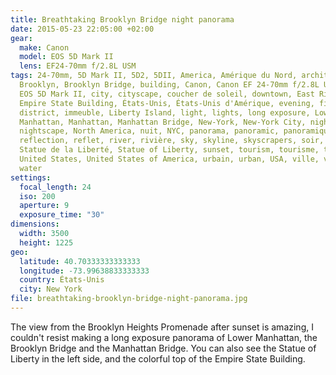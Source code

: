 ```yaml
---
title: Breathtaking Brooklyn Bridge night panorama
date: 2015-05-23 22:05:00 +02:00
gear:
  make: Canon
  model: EOS 5D Mark II
  lens: EF24-70mm f/2.8L USM
tags: 24-70mm, 5D Mark II, 5D2, 5DII, America, Amérique du Nord, architecture,
  Brooklyn, Brooklyn Bridge, building, Canon, Canon EF 24-70mm f/2.8L USM, Canon
  EOS 5D Mark II, city, cityscape, coucher de soleil, downtown, East River, eau,
  Empire State Building, États-Unis, États-Unis d'Amérique, evening, financial
  district, immeuble, Liberty Island, light, lights, long exposure, Lower
  Manhattan, Manhattan, Manhattan Bridge, New-York, New-York City, night,
  nightscape, North America, nuit, NYC, panorama, panoramic, panoramique,
  reflection, reflet, river, rivière, sky, skyline, skyscrapers, soir, soleil,
  Statue de la Liberté, Statue of Liberty, sunset, tourism, tourisme, travel,
  United States, United States of America, urbain, urban, USA, ville, voyage,
  water
settings:
  focal_length: 24
  iso: 200
  aperture: 9
  exposure_time: "30"
dimensions:
  width: 3500
  height: 1225
geo:
  latitude: 40.70333333333333
  longitude: -73.99638833333333
  country: États-Unis
  city: New York
file: breathtaking-brooklyn-bridge-night-panorama.jpg
---
```


The view from the Brooklyn Heights Promenade after sunset is amazing, I couldn't resist making a long exposure panorama of Lower Manhattan, the Brooklyn Bridge and the Manhattan Bridge. You can also see the Statue of Liberty in the left side, and the colorful top of the Empire State Building.
